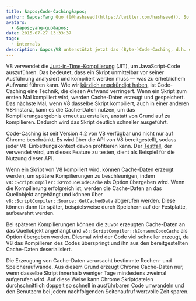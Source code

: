 ```yaml
---
title: &apos;Code-Caching&apos;
author: &apos;Yang Guo ([@hashseed](https://twitter.com/hashseed)), Software Engineer&apos;
avatars:
  - &apos;yang-guo&apos;
date: 2015-07-27 13:33:37
tags:
  - internals
description: &apos;V8 unterstützt jetzt das (Byte-)Code-Caching, d.h. das Zwischenspeichern des Ergebnisses der JavaScript-Analyse und -Kompilierung.&apos;
---
```

V8 verwendet die [Just-in-Time-Kompilierung](https://de.wikipedia.org/wiki/Just-in-time-Kompilierung) (JIT), um JavaScript-Code auszuführen. Das bedeutet, dass ein Skript unmittelbar vor seiner Ausführung analysiert und kompiliert werden muss — was zu erheblichem Aufwand führen kann. Wie wir [kürzlich angekündigt haben](https://blog.chromium.org/2015/03/new-javascript-techniques-for-rapid.html), ist Code-Caching eine Technik, die diesen Aufwand verringert. Wenn ein Skript zum ersten Mal kompiliert wird, werden Cache-Daten erzeugt und gespeichert. Das nächste Mal, wenn V8 dasselbe Skript kompiliert, auch in einer anderen V8-Instanz, kann es die Cache-Daten nutzen, um das Kompilierungsergebnis erneut zu erstellen, anstatt von Grund auf zu kompilieren. Dadurch wird das Skript deutlich schneller ausgeführt.

<!--truncate-->
Code-Caching ist seit Version 4.2 von V8 verfügbar und nicht nur auf Chrome beschränkt. Es wird über die API von V8 bereitgestellt, sodass jeder V8-Einbettungskontext davon profitieren kann. Der [Testfall](https://chromium.googlesource.com/v8/v8.git/+/4.5.56/test/cctest/test-api.cc#21090), der verwendet wird, um dieses Feature zu testen, dient als Beispiel für die Nutzung dieser API.

Wenn ein Skript von V8 kompiliert wird, können Cache-Daten erzeugt werden, um spätere Kompilierungen zu beschleunigen, indem `v8::ScriptCompiler::kProduceCodeCache` als Option übergeben wird. Wenn die Kompilierung erfolgreich ist, werden die Cache-Daten an das Quellobjekt angehängt und können über `v8::ScriptCompiler::Source::GetCachedData` abgerufen werden. Diese können dann für später, beispielsweise durch Speichern auf der Festplatte, aufbewahrt werden.

Bei späteren Kompilierungen können die zuvor erzeugten Cache-Daten an das Quellobjekt angehängt und `v8::ScriptCompiler::kConsumeCodeCache` als Option übergeben werden. Diesmal wird der Code viel schneller erzeugt, da V8 das Kompilieren des Codes überspringt und ihn aus den bereitgestellten Cache-Daten deserialisiert.

Die Erzeugung von Cache-Daten verursacht bestimmte Rechen- und Speicheraufwände. Aus diesem Grund erzeugt Chrome Cache-Daten nur, wenn dasselbe Skript innerhalb weniger Tage mindestens zweimal aufgerufen wird. Auf diese Weise kann Chrome Skriptdateien durchschnittlich doppelt so schnell in ausführbaren Code umwandeln und den Benutzern bei jedem nachfolgenden Seitenaufruf wertvolle Zeit sparen.
